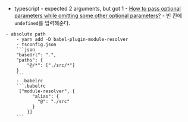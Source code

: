 - typescript - expected 2 arguments, but got 1 - [How to pass optional parameters while omitting some other optional parameters?] - 빈 칸에 `undefined`를 입력해준다.

[how to pass optional parameters while omitting some other optional parameters? ]: https://stackoverflow.com/questions/30734509/how-to-pass-optional-parameters-while-omitting-some-other-optional-parameters

    - absolute path
    	- yarn add -D babel-plugin-module-resolver
    	- tsconfig.json
    	```json
    	"baseUrl": ".",
    	"paths": {
    		"@/*": ["./src/*"]
    	}
    	```
    	- .babelrc
    	```.babelrc
    	 ["module-resolver", {
    		  "alias": {
    			"@": "./src"
    		  }
    		}]
    	```
